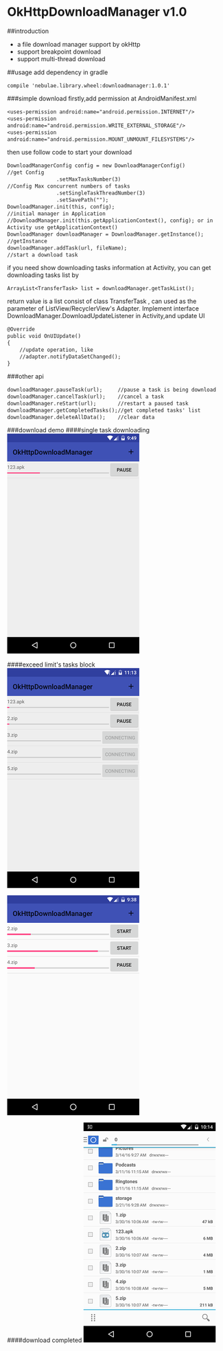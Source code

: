 # OkHttpDownloadManager v1.0
##introduction
* a file download manager support by okHttp
* support breakpoint download
* support multi-thread download

##usage
add dependency in gradle

    compile 'nebulae.library.wheel:downloadmanager:1.0.1'
###simple download
firstly,add permission at AndroidManifest.xml

    <uses-permission android:name="android.permission.INTERNET"/>
    <uses-permission android:name="android.permission.WRITE_EXTERNAL_STORAGE"/>
    <uses-permission android:name="android.permission.MOUNT_UNMOUNT_FILESYSTEMS"/>
then use follow code to start your download
    
    DownloadManagerConfig config = new DownloadManagerConfig()          //get Config
                    .setMaxTasksNumber(3)                               //Config Max concurrent numbers of tasks
                    .setSingleTaskThreadNumber(3)                       
                    .setSavePath("");                                   
    DownloadManager.init(this, config);                                 //initial manager in Application
    //DownloadManager.init(this.getApplicationContext(), config); or in Activity use getApplicationContext()
    DownloadManager downloadManager = DownloadManager.getInstance();    //getInstance
    downloadManager.addTask(url, fileName);                             //start a download task
if you need show downloading tasks information at Activity, you can get downloading tasks list by

    ArrayList<TransferTask> list = downloadManager.getTaskList();
return value is a list consist of class TransferTask , can used as the parameter of ListView/RecyclerView's Adapter.
Implement interface DownloadManager.DownloadUpdateListener in Activity,and update UI

    @Override
    public void OnUIUpdate()
    {
        //update operation, like
        //adapter.notifyDataSetChanged();
    }
    
###other api

    downloadManager.pauseTask(url);     //pause a task is being download
    downloadManager.cancelTask(url);    //cancel a task
    downloadManager.reStart(url);       //restart a paused task
    downloadManager.getCompletedTasks();//get completed tasks' list
    downloadManager.deleteAllData();    //clear data
###download demo
####single task downloading
![single download task](https://github.com/nebulae-pan/OkHttpDownloadManager/blob/master/device-2016-03-21-214932.png)

####exceed limit's tasks block
![single download task](https://github.com/nebulae-pan/OkHttpDownloadManager/blob/master/device-2016-04-02-231252.png)

![single download task](https://github.com/nebulae-pan/OkHttpDownloadManager/blob/master/device-2016-03-31-213811.png)

####download completed
![single download task](https://github.com/nebulae-pan/OkHttpDownloadManager/blob/master/device-2016-03-30-221358.png)


